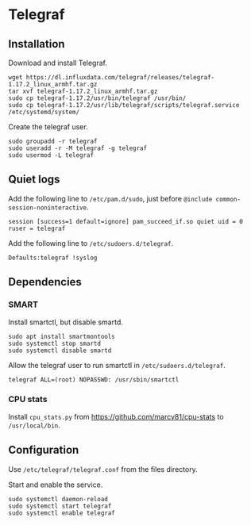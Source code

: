 # Telegraf

## Installation

Download and install Telegraf.

    wget https://dl.influxdata.com/telegraf/releases/telegraf-1.17.2_linux_armhf.tar.gz
    tar xvf telegraf-1.17.2_linux_armhf.tar.gz
    sudo cp telegraf-1.17.2/usr/bin/telegraf /usr/bin/
    sudo cp telegraf-1.17.2/usr/lib/telegraf/scripts/telegraf.service /etc/systemd/system/

Create the telegraf user.

    sudo groupadd -r telegraf
    sudo useradd -r -M telegraf -g telegraf
    sudo usermod -L telegraf

## Quiet logs

Add the following line to `/etc/pam.d/sudo`, just before `@include common-session-noninteractive`.

    session [success=1 default=ignore] pam_succeed_if.so quiet uid = 0 ruser = telegraf

Add the following line to `/etc/sudoers.d/telegraf`.

    Defaults:telegraf !syslog

## Dependencies

### SMART

Install smartctl, but disable smartd.

    sudo apt install smartmontools
    sudo systemctl stop smartd
    sudo systemctl disable smartd

Allow the telegraf user to run smartctl in `/etc/sudoers.d/telegraf`.

    telegraf ALL=(root) NOPASSWD: /usr/sbin/smartctl

### CPU stats

Install `cpu_stats.py` from https://github.com/marcv81/cpu-stats to `/usr/local/bin`.

## Configuration

Use `/etc/telegraf/telegraf.conf` from the files directory.

Start and enable the service.

    sudo systemctl daemon-reload
    sudo systemctl start telegraf
    sudo systemctl enable telegraf
